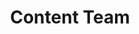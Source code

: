 ---
name: Amreetha
title: Content Team
tags:
  - content
picture: ../../images/team/Amreetha.png
---